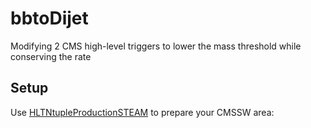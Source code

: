 # bbtoDijet
Modifying 2 CMS high-level triggers to lower the mass threshold while conserving the rate

## Setup 
Use [HLTNtupleProductionSTEAM](https://twiki.cern.ch/twiki/bin/view/Sandbox/HLTNtupleProductionSTEAM#CMSSW_area/ "How to produce HLT Ntuples") to prepare your CMSSW area:
